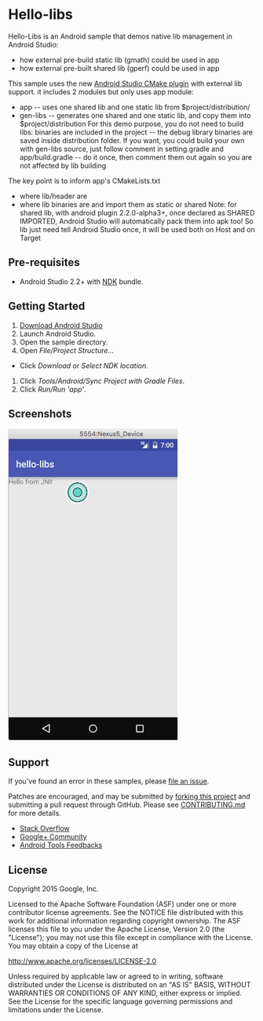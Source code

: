 Hello-libs
=========
Hello-Libs is an Android sample that demos native lib management in Android Studio:
* how external pre-build static lib (gmath) could be used in app
* how external pre-built shared lib (gperf) could be used in app

This sample uses the new [Android Studio CMake plugin](http://tools.android.com/tech-docs/external-c-builds) with external lib support.
it includes 2 modules but only uses app module:
*    app -- uses one shared lib and one static lib from $project/distribution/
*    gen-libs -- generates one shared and one static lib, and copy them into $project/distribution
For this demo purpose, you do not need to build libs: binaries are included in the project -- the 
debug library binaries are saved inside distribution folder. If you want, you could build your own with
gen-libs source, just follow comment in setting.gradle and app/build.gradle  -- do it once, then
comment them out again so you are not affected by lib building

The key point is to inform app's CMakeLists.txt
*    where lib/header are
*    where lib binaries are and import them as static or shared
Note: for shared lib, with android plugin 2.2.0-alpha3+, once declared as SHARED IMPORTED, Android
Studio will automatically pack them into apk too! So lib just need tell Android Studio once, it
will be used both on Host and on Target

Pre-requisites
--------------
- Android Studio 2.2+ with [NDK](https://developer.android.com/ndk/) bundle.

Getting Started
---------------
1. [Download Android Studio](http://developer.android.com/sdk/index.html)
1. Launch Android Studio.
1. Open the sample directory.
1. Open *File/Project Structure...*
  - Click *Download* or *Select NDK location*.
1. Click *Tools/Android/Sync Project with Gradle Files*.
1. Click *Run/Run 'app'*.

Screenshots
-----------
![screenshot](screenshot.png)

Support
-------
If you've found an error in these samples, please [file an issue](https://github.com/googlesamples/android-ndk/issues/new).

Patches are encouraged, and may be submitted by [forking this project](https://github.com/googlesamples/android-ndk/fork) and
submitting a pull request through GitHub. Please see [CONTRIBUTING.md](../CONTRIBUTING.md) for more details.

- [Stack Overflow](http://stackoverflow.com/questions/tagged/android-ndk)
- [Google+ Community](https://plus.google.com/communities/105153134372062985968)
- [Android Tools Feedbacks](http://tools.android.com/feedback)

License
-------
Copyright 2015 Google, Inc.

Licensed to the Apache Software Foundation (ASF) under one or more contributor
license agreements.  See the NOTICE file distributed with this work for
additional information regarding copyright ownership.  The ASF licenses this
file to you under the Apache License, Version 2.0 (the "License"); you may not
use this file except in compliance with the License.  You may obtain a copy of
the License at

  http://www.apache.org/licenses/LICENSE-2.0

Unless required by applicable law or agreed to in writing, software
distributed under the License is distributed on an "AS IS" BASIS, WITHOUT
WARRANTIES OR CONDITIONS OF ANY KIND, either express or implied.  See the
License for the specific language governing permissions and limitations under
the License.

